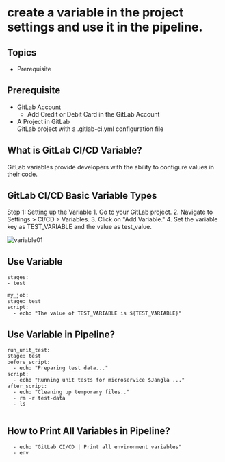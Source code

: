 # create a variable in the project settings and use it in the pipeline.

## Topics  
- Prerequisite
## Prerequisite   
- GitLab Account
  - Add Credit or Debit Card in the GitLab Account
- A Project in GitLab  
    GitLab project with a .gitlab-ci.yml configuration file 

## What is GitLab CI/CD Variable?
GitLab variables provide developers with the ability to configure values in their code.    

## GitLab CI/CD Basic Variable Types 
Step 1: Setting up the Variable
	1.	Go to your GitLab project.
	2.	Navigate to Settings > CI/CD > Variables.
	3.	Click on "Add Variable."
	4.	Set the variable key as TEST_VARIABLE and the value as test_value.


![variable01](https://github.com/asiandevs/gitlab_cicd/assets/37457408/67bdc0af-6de5-4e8e-9ae3-d74944a346e5)


## Use Variable
  ```
stages:
  - test

my_job:
  stage: test
  script:
    - echo "The value of TEST_VARIABLE is ${TEST_VARIABLE}"
  ```

## Use Variable in Pipeline?
   
  ```
run_unit_test:
  stage: test
  before_script:
    - echo "Preparing test data..."
  script:
    - echo "Running unit tests for microservice $Jangla ..."
  after_script:
    - echo "Cleaning up temporary files.."
    - rm -r test-data
    - ls


  ```
   
## How to Print All Variables in Pipeline?
  ```
    - echo "GitLab CI/CD | Print all environment variables"
    - env
  ```
